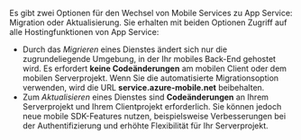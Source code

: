 Es gibt zwei Optionen für den Wechsel von Mobile Services zu App Service: Migration oder Aktualisierung. Sie erhalten mit beiden Optionen Zugriff auf alle Hostingfunktionen von App Service:

* Durch das *Migrieren* eines Dienstes ändert sich nur die zugrundeliegende Umgebung, in der Ihr mobiles Back-End gehostet wird. Es erfordert **keine Codeänderungen** am mobilen Client oder dem mobilen Serverprojekt. Wenn Sie die automatisierte Migrationsoption verwenden, wird die URL **service.azure-mobile.net** beibehalten. 
* Zum *Aktualisieren* eines Dienstes sind **Codeänderungen** an Ihrem Serverprojekt und Ihrem Clientprojekt erforderlich. Sie können jedoch neue mobile SDK-Features nutzen, beispielsweise Verbesserungen bei der Authentifizierung und erhöhte Flexibilität für Ihr Serverprojekt.

<!---HONumber=Nov15_HO3-->